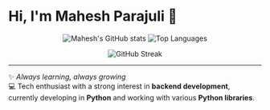 # Hi, I'm Mahesh Parajuli 👋

<p align="center">
  <img alt="Mahesh's GitHub stats" src="https://github-readme-stats.vercel.app/api?username=maheshparajuli&show_icons=true&theme=dark" />
   <img alt="Top Languages" src="https://github-readme-stats.vercel.app/api/top-langs/?username=maheshparajuli&layout=compact&theme=dark&langs_count=8" />
</p>

<p align="center">
 
  <img alt="GitHub Streak" src="https://streak-stats.demolab.com?user=maheshparajuli&theme=dark" />
</p>



---

✨ *Always learning, always growing*  
💻 Tech enthusiast with a strong interest in **backend development**, currently developing in **Python** and working with various **Python libraries**.
